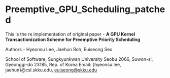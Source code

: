 # Preemptive_GPU_Scheduling_patched

This is the re implementation of original paper - <b> A GPU Kernel Transactionization Scheme
for Preemptive Priority Scheduling </b>

<h>Authors - Hyeonsu Lee, Jaehun Roh, Euiseong Seo</h>
<body>
  
School of Software, Sungkyunkwan University
Seobu 2066, Suwon-si, Gyeonggi-do 23185, Rep. of Korea
Email: {hyeonsu.lee, jaehun}@csl.skku.edu, euiseong@skku.edu

</body>
